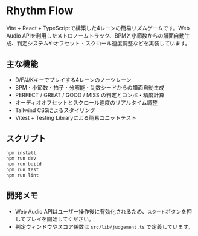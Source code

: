 # Rhythm Flow

Vite + React + TypeScriptで構築した4レーンの簡易リズムゲームです。Web Audio APIを利用したメトロノームトラック、BPMと小節数からの譜面自動生成、判定システムやオフセット・スクロール速度調整などを実装しています。

## 主な機能

- D/F/J/Kキーでプレイする4レーンのノーツレーン
- BPM・小節数・拍子・分解能・乱数シードからの譜面自動生成
- PERFECT / GREAT / GOOD / MISS の判定とコンボ・精度計算
- オーディオオフセットとスクロール速度のリアルタイム調整
- Tailwind CSSによるスタイリング
- Vitest + Testing Libraryによる簡易ユニットテスト

## スクリプト

```bash
npm install
npm run dev
npm run build
npm run test
npm run lint
```

## 開発メモ

- Web Audio APIはユーザー操作後に有効化されるため、`スタート`ボタンを押してプレイを開始してください。
- 判定ウィンドウやスコア係数は `src/lib/judgement.ts` で定義しています。
